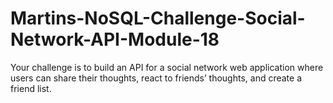# Martins-NoSQL-Challenge-Social-Network-API-Module-18
Your challenge is to build an API for a social network web application where users can share their thoughts, react to friends’ thoughts, and create a friend list.

